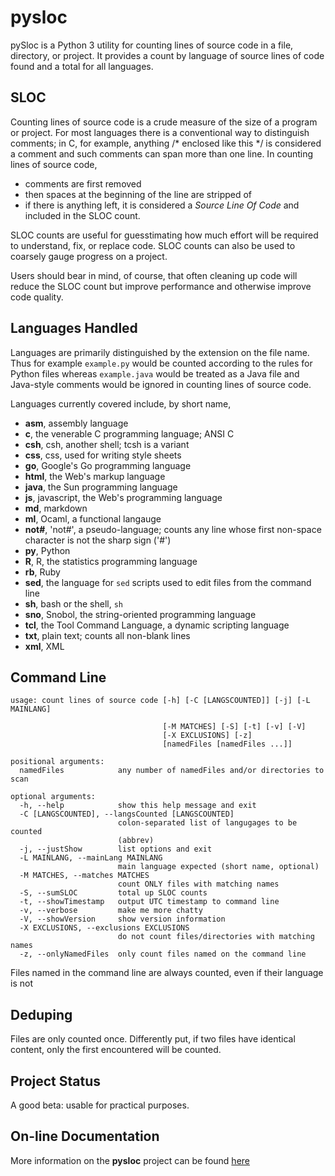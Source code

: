 # pysloc

pySloc is a Python 3 utility for counting lines of source code in a file, 
directory, 
or project.  It provides a count by language of source lines of code found
and a total for all languages.

## SLOC

Counting lines of source code is a crude measure of the size of a program
or project.  For most languages there is a conventional way to distinguish
comments; in C, for example, anything /* enclosed like this */ is considered
a comment and such comments can span more than one line.  In counting lines
of source code, 

* comments are first removed
* then spaces at the beginning of the line are stripped of
* if there is anything left, it is considered a *Source Line Of Code* 
and included in the SLOC count.

SLOC counts are useful for guesstimating how much effort will be required 
to understand, fix, or replace code.  SLOC counts can also be used to coarsely
gauge progress on a project.

Users should bear in mind, of course, that often cleaning up code will
reduce the SLOC count but improve performance and otherwise improve code
quality.

## Languages Handled

Languages are primarily distinguished by the extension on the file name.
Thus for example `example.py` would be counted according to the rules for
Python files whereas `example.java` would be treated as a Java file and
Java-style comments would be ignored in counting lines of source code.

Languages currently covered include, by short name,

* **asm**,  assembly language
* **c**,    the venerable C programming language; ANSI C
* **csh**,  csh, another shell; tcsh is a variant
* **css**,  css, used for writing style sheets
* **go**,   Google's Go programming language
* **html**, the Web's markup language
* **java**, the Sun programming language
* **js**,   javascript, the Web's programming language
* **md**,   markdown
* **ml**,   Ocaml, a functional langauge
* **not#**, 'not#', a pseudo-language; counts any line whose first non-space character is not the sharp sign ('#')
* **py**,   Python
* **R**,    R, the statistics programming language
* **rb**,   Ruby
* **sed**,  the language for `sed` scripts used to edit files from the command line
* **sh**,   bash or the shell, `sh`
* **sno**,  Snobol, the string-oriented programming language
* **tcl**,  the Tool Command Language, a dynamic scripting language
* **txt**,  plain text; counts all non-blank lines
* **xml**,  XML

## Command Line

	usage: count lines of source code [-h] [-C [LANGSCOUNTED]] [-j] [-L MAINLANG]
	                                  
                                      [-M MATCHES] [-S] [-t] [-v] [-V]
	                                  [-X EXCLUSIONS] [-z]
	                                  [namedFiles [namedFiles ...]]
	
	positional arguments:
	  namedFiles            any number of namedFiles and/or directories to scan
	
	optional arguments:
	  -h, --help            show this help message and exit
	  -C [LANGSCOUNTED], --langsCounted [LANGSCOUNTED]
	                        colon-separated list of langugages to be counted
	                        (abbrev)
	  -j, --justShow        list options and exit
	  -L MAINLANG, --mainLang MAINLANG
	                        main language expected (short name, optional)
	  -M MATCHES, --matches MATCHES
	                        count ONLY files with matching names
	  -S, --sumSLOC         total up SLOC counts
	  -t, --showTimestamp   output UTC timestamp to command line
	  -v, --verbose         make me more chatty
	  -V, --showVersion     show version information
	  -X EXCLUSIONS, --exclusions EXCLUSIONS
	                        do not count files/directories with matching names
	  -z, --onlyNamedFiles  only count files named on the command line

Files named in the command line are always counted, even if their language
is not 

## Deduping

Files are only counted once.  Differently put, if two files have identical
content, only the first encountered will be counted.

## Project Status

A good beta: usable for practical purposes.

## On-line Documentation

More information on the **pysloc** project can be found [here](https://jddixon.github.io/pysloc)
